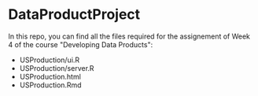 # DataProductProject

In this repo, you can find all the files required for the assignement of Week 4 of the course "Developing Data Products":
- USProduction/ui.R
- USProduction/server.R
- USProduction.html 
- USProduction.Rmd

